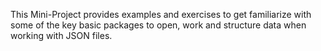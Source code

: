 This Mini-Project provides examples and exercises to get familiarize with some of the key basic packages
to open, work and structure data when working with JSON files.
